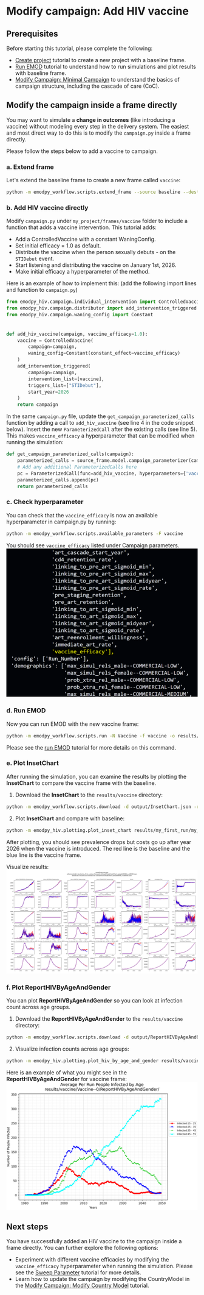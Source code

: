 # Modify campaign: Add HIV vaccine


## Prerequisites
Before starting this tutorial, please complete the following:

- [Create project](./create_project.md) tutorial to create a new project with a baseline frame.
- [Run EMOD](./run_emod.md) tutorial to understand how to run simulations and plot results with baseline frame.
- [Modify Campaign: Minimal Campaign](./modify_campaign_1_minimal_campaign.md) to understand the basics of campaign structure, including the cascade of care (CoC).

## Modify the campaign inside a frame directly
You may want to simulate a **change in outcomes** (like introducing a vaccine) without modeling every step in the 
delivery system. The easiest and most direct way to do this is to modify the `campaign.py` inside a frame directly.

Please follow the steps below to add a vaccine to campaign.

### a. Extend frame
Let's extend the baseline frame to create a new frame called `vaccine`:

```bash
python -m emodpy_workflow.scripts.extend_frame --source baseline --dest vaccine
```

### b. Add HIV vaccine directly

Modify `campaign.py` under `my_project/frames/vaccine` folder to include a function that 
adds a vaccine intervention. This tutorial adds:

- Add a ControlledVaccine with a constant WaningConfig.
- Set initial efficacy = 1.0 as default.
- Distribute the vaccine when the person sexually debuts - on the `STIDebut` event.
- Start listening and distributing the vaccine on January 1st, 2026.
- Make initial efficacy a hyperparameter of the method.

Here is an example of how to implement this: (add the following import lines and function to `campaign.py`)

```python linenums="1"
from emodpy_hiv.campaign.individual_intervention import ControlledVaccine
from emodpy_hiv.campaign.distributor import add_intervention_triggered
from emodpy_hiv.campaign.waning_config import Constant


def add_hiv_vaccine(campaign, vaccine_efficacy=1.0):
    vaccine = ControlledVaccine(
        campaign=campaign,
        waning_config=Constant(constant_effect=vaccine_efficacy)
    )
    add_intervention_triggered(
        campaign=campaign,
        intervention_list=[vaccine],
        triggers_list=["STIDebut"],
        start_year=2026
    )
    return campaign
```

In the same `campaign.py` file, update the `get_campaign_parameterized_calls` function by adding a call to 
`add_hiv_vaccine` (see line 4 in the code snippet below). Insert the new `ParameterizedCall` after the existing 
calls (see line 5). This makes `vaccine_efficacy` a hyperparameter that can be modified when running the simulation:

```python linenums="1"
def get_campaign_parameterized_calls(campaign):
    parameterized_calls = source_frame.model.campaign_parameterizer(campaign=campaign)
    # Add any additional ParameterizedCalls here
    pc = ParameterizedCall(func=add_hiv_vaccine, hyperparameters={'vaccine_efficacy': None})
    parameterized_calls.append(pc)
    return parameterized_calls
```

### c. Check hyperparameter
You can check that the `vaccine_efficacy` is now an available hyperparameter in campaign.py by running:

```bash
python -m emodpy_workflow.scripts.available_parameters -F vaccine
``` 

You should see `vaccine_efficacy` listed under Campaign parameters.
![vaccine_efficacy.png](../images/vaccine_efficacy.png)


### d. Run EMOD
Now you can run EMOD with the new vaccine frame:

```bash
python -m emodpy_workflow.scripts.run -N Vaccine -f vaccine -o results/vaccine -p ContainerPlatform
```

Please see the [run EMOD](./run_emod.md) tutorial for more details on this command.

### e. Plot InsetChart

After running the simulation, you can examine the results by plotting the **InsetChart** to compare the vaccine frame with 
the baseline.

1. Download the **InsetChart** to the `results/vaccine` directory:

```bash
python -m emodpy_workflow.scripts.download -d output/InsetChart.json -r results/vaccine/experiment_index.csv -p ContainerPlatform
```

2. Plot **InsetChart** and compare with baseline:

```bash
python -m emodpy_hiv.plotting.plot_inset_chart results/my_first_run/my_first_suite--0/InsetChart/InsetChart_sample00000_run00001.json -d results/vaccine/Vaccine--0/InsetChart -t "InsetChart-vaccine" -o images/vaccine
```

After plotting, you should see prevalence drops but costs go up after year 2026 when the 
vaccine is introduced. The red line is the baseline and the blue line is the vaccine frame.

Visualize results:
![vaccine_triggered.png](../images/vaccine_triggered.png)

### f. Plot ReportHIVByAgeAndGender
You can plot **ReportHIVByAgeAndGender** so you can look at infection count across age groups.

1.  Download the **ReportHIVByAgeAndGender** to the `results/vaccine` directory:

```bash
python -m emodpy_workflow.scripts.download -d output/ReportHIVByAgeAndGender.csv -r results/vaccine/experiment_index.csv -p ContainerPlatform
```
2. Visualize infection counts across age groups:

```bash
python -m emodpy_hiv.plotting.plot_hiv_by_age_and_gender results/vaccine/Vaccine--0/ReportHIVByAgeAndGender/ -p prevalence -a -m -o images/vaccine
```
Here is an example of what you might see in the **ReportHIVByAgeAndGender** for vaccine frame:
![vaccine_age_group.png](../images/vaccine_age_group.png)

## Next steps
You have successfully added an HIV vaccine to the campaign inside a frame directly. You can further explore the 
following options:
- Experiment with different vaccine efficacies by modifying the `vaccine_efficacy` hyperparameter when running the 
simulation. Please see the [Sweep Parameter](./sweep_parameter.md) tutorial for more details.
- Learn how to update the campaign by modifying the CountryModel in the [Modify Campaign: Modify Country Model](./modify_campaign_3_modify_country_model.md) tutorial.
